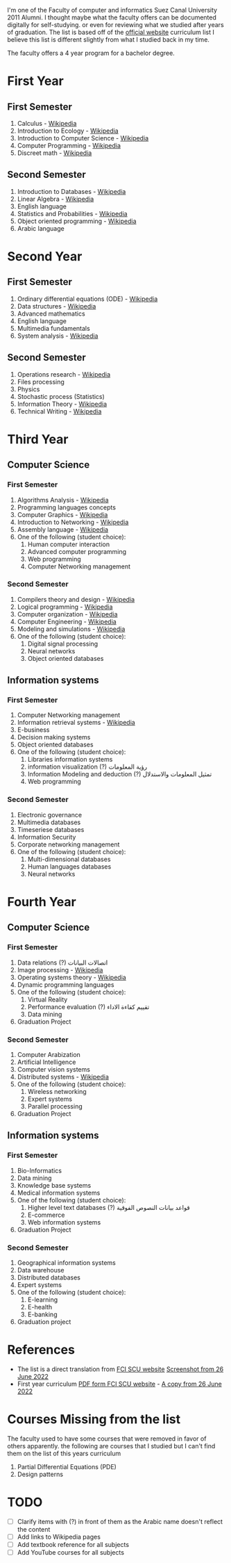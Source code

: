 I'm one of the Faculty of computer and informatics Suez Canal University 2011 Alumni. I thought maybe what the faculty offers can be documented digitally for self-studying. or even for reviewing what we studied after years of graduation. The list is based off of the [official website](http://ci.suez.edu.eg/edulife.html) curriculum list I believe this list is different slightly from what I studied back in my time.

The faculty offers a 4 year program for a bachelor degree.

# First Year
## First Semester

1. Calculus - [Wikipedia](https://en.wikipedia.org/wiki/Calculus)
1. Introduction to Ecology - [Wikipedia](https://en.wikipedia.org/wiki/Ecology)
1. Introduction to Computer Science - [Wikipedia](https://en.wikipedia.org/wiki/Computer_science)
1. Computer Programming - [Wikipedia](https://en.wikipedia.org/wiki/Computer_programming)
1. Discreet math - [Wikipedia](https://en.wikipedia.org/wiki/Discrete_mathematics)

## Second Semester

1. Introduction to Databases - [Wikipedia](https://en.wikipedia.org/wiki/Database)
1. Linear Algebra - [Wikipedia](https://en.wikipedia.org/wiki/Linear_algebra)
1. English language
1. Statistics and Probabilities - [Wikipedia](https://en.wikipedia.org/wiki/Statistics)
1. Object oriented programming - [Wikipedia](https://en.wikipedia.org/wiki/Object-oriented_programming)
1. Arabic language

# Second Year
## First Semester

1. Ordinary differential equations (ODE) - [Wikipedia](https://en.wikipedia.org/wiki/Ordinary_differential_equation)
1. Data structures - [Wikipedia](https://en.wikipedia.org/wiki/Data_structure)
1. Advanced mathematics
1. English language
1. Multimedia fundamentals
1. System analysis - [Wikipedia](https://en.wikipedia.org/wiki/Systems_analysis)

## Second Semester

1. Operations research - [Wikipedia](https://en.wikipedia.org/wiki/Operations_research)
1. Files processing
1. Physics
1. Stochastic process (Statistics)
1. Information Theory - [Wikipedia](https://en.wikipedia.org/wiki/Information_theory)
1. Technical Writing - [Wikipedia](https://en.wikipedia.org/wiki/Technical_writing)

# Third Year

## Computer Science

### First Semester

1. Algorithms Analysis - [Wikipedia](https://en.wikipedia.org/wiki/Analysis_of_algorithms)
1. Programming languages concepts 
1. Computer Graphics - [Wikipedia](https://en.wikipedia.org/wiki/Computer_graphics_(computer_science))
1. Introduction to Networking - [Wikipedia](https://en.wikipedia.org/wiki/Computer_network)
1. Assembly language - [Wikipedia](https://en.wikipedia.org/wiki/Assembly_language)
1. One of the following (student choice):
    1. Human computer interaction
    1. Advanced computer programming
    1. Web programming
    1. Computer Networking management

### Second Semester

1. Compilers theory and design - [Wikipedia](https://en.wikipedia.org/wiki/Compiler)
1. Logical programming - [Wikipedia](https://en.wikipedia.org/wiki/Logic_programming)
1. Computer organization - [Wikipedia](https://en.wikipedia.org/wiki/Computer_architecture)
1. Computer Engineering - [Wikipedia](https://en.wikipedia.org/wiki/Computer_engineering)
1. Modeling and simulations - [Wikipedia](https://en.wikipedia.org/wiki/Modeling_and_simulation)
1. One of the following (student choice):
    1. Digital signal processing
    1. Neural networks
    1. Object oriented databases
    
## Information systems

### First Semester

1. Computer Networking management
1. Information retrieval systems - [Wikipedia](https://en.wikipedia.org/wiki/Information_retrieval)
1. E-business
1. Decision making systems
1. Object oriented databases
1. One of the following (student choice):
    1. Libraries information systems
    1. information visualization (?) رؤية المعلومات
    1. Information Modeling and deduction (?) تمثيل المعلومات والاستدلال
    1. Web programming

### Second Semester

1. Electronic governance
1. Multimedia databases
1. Timeseriese databases
1. Information Security
1. Corporate networking management
1. One of the following (student choice):
    1. Multi-dimensional databases
    1. Human languages databases
    1. Neural networks

# Fourth Year

## Computer Science

### First Semester

1. Data relations (?) اتصالات البيانات
1. Image processing - [Wikipedia](https://en.wikipedia.org/wiki/Digital_image_processing)
1. Operating systems theory - [Wikipedia](https://en.wikipedia.org/wiki/Operating_system)
1. Dynamic programming languages
1. One of the following (student choice):
    1. Virtual Reality
    1. Performance evaluation (?) تقييم كقاءة الاداء
    1. Data mining
1. Graduation Project

### Second Semester

1. Computer Arabization
1. Artificial Intelligence
1. Computer vision systems
1. Distributed systems - [Wikipedia](https://en.wikipedia.org/wiki/Distributed_computing)
1. One of the following (student choice):
    1. Wireless networking
    1. Expert systems
    1. Parallel processing
1. Graduation Project

## Information systems

### First Semester

1. Bio-Informatics
1. Data mining
1. Knowledge base systems
1. Medical information systems
1. One of the following (student choice):
    1. Higher level text databases (?) قواعد بيانات النصوص الفوقية
    1. E-commerce
    1. Web information systems
 1. Graduation Project

### Second Semester

1. Geographical information systems
1. Data warehouse
1. Distributed databases
1. Expert systems
1. One of the following (student choice):
    1. E-learning
    1. E-health
    1. E-banking
1. Graduation project

# References

- The list is a direct translation from [FCI SCU website](http://ci.suez.edu.eg/edulife.html) [Screenshot from 26 June 2022](/public/8fc5d0b9e8917e6b0349c2849b1e91925986a503671c143e558c6203ee5bb901.png)
- First year curriculum [PDF form FCI SCU website](http://ci.suez.edu.eg/fc1.pdf) -  [A copy from 26 June 2022](/public/f91b37991f4c37284e3505b15a65451ab86bea2843b76e3e4ceea537129bfdce.pdf)

# Courses Missing from the list

The faculty used to have some courses that were removed in favor of others apparently. the following are courses that I studied but I can't find them on the list of this years curriculum
1. Partial Differential Equations (PDE)
1. Design patterns

# TODO

- [ ] Clarify items with (?) in front of them as the Arabic name doesn't reflect the content
- [ ] Add links to Wikipedia pages
- [ ] Add textbook reference for all subjects
- [ ] Add YouTube courses for all subjects
